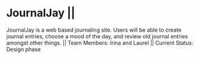 # JournalJay ||
JournalJay is a web based journaling site. Users will be able to create journal entries, choose a mood of the day,
and review old journal entries amongst other things. ||
Team Members: Irina and Laurel ||
Current Status: Design phase

